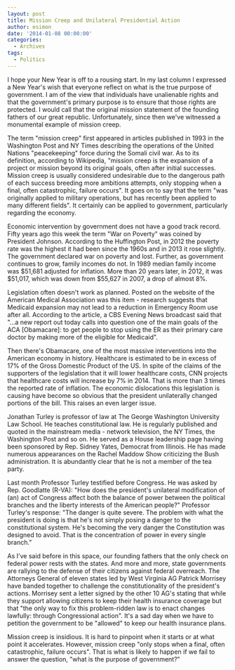 ```yaml
---
layout: post
title: Mission Creep and Unilateral Presidential Action
author: esimon
date: '2014-01-08 00:00:00'
categories:
  - Archives
tags:
  - Politics
---
```

I hope your New Year is off to a rousing start. In my last column I expressed a New Year's wish that everyone reflect on what is the true purpose of government. I am of the view that individuals have unalienable rights and that the government's primary purpose is to ensure that those rights are protected. I would call that the original mission statement of the founding fathers of our great republic. Unfortunately, since then we've witnessed a monumental example of mission creep. 

The term "mission creep" first appeared in articles published in 1993 in the Washington Post and NY Times describing the operations of the United Nations "peacekeeping" force during the Somali civil war. As to its definition, according to Wikipedia, "mission creep is the expansion of a project or mission beyond its original goals, often after initial successes. Mission creep is usually considered undesirable due to the dangerous path of each success breeding more ambitions attempts, only stopping when a final, often catastrophic, failure occurs". It goes on to say that the term "was originally applied to military operations, but has recently been applied to many different fields". It certainly can be applied to government, particularly regarding the economy. 

Economic intervention by government does not have a good track record. Fifty years ago this week the term "War on Poverty" was coined by President Johnson. According to the Huffington Post, in 2012 the poverty rate was the highest it had been since the 1960s and in 2013 it rose slightly. The government declared war on poverty and lost. Further, as government continues to grow, family incomes do not. In 1989 median family income was $51,681 adjusted for inflation. More than 20 years later, in 2012, it was $51,017, which was down from $55,627 in 2007, a drop of almost 8%. 

Legislation often doesn't work as planned. Posted on the website of the American Medical Association was this item - research suggests that Medicaid expansion may not lead to a reduction in Emergency Room use after all. According to the article, a CBS Evening News broadcast said that "...a new report out today calls into question one of the main goals of the ACA [Obamacare]: to get people to stop using the ER as their primary care doctor by making more of the eligible for Medicaid". 

Then there's Obamacare, one of the most massive interventions into the American economy in history. Healthcare is estimated to be in excess of 17% of the Gross Domestic Product of the US. In spite of the claims of the supporters of the legislation that it will lower healthcare costs, CNN projects that healthcare costs will increase by 7% in 2014. That is more than 3 times the reported rate of inflation. The economic dislocations this legislation is causing have become so obvious that the president unilaterally changed portions of the bill. This raises an even larger issue. 

Jonathan Turley is professor of law at The George Washington University Law School. He teaches constitutional law. He is regularly published and quoted in the mainstream media - network television, the NY Times, the Washington Post and so on. He served as a House leadership page having been sponsored by Rep. Sidney Yates, Democrat from Illinois. He has made numerous appearances on the Rachel Maddow Show criticizing the Bush administration. It is abundantly clear that he is not a member of the tea party. 

Last month Professor Turley testified before Congress. He was asked by Rep. Goodlatte (R-VA): "How does the president's unilateral modification of (an) act of Congress affect both the balance of power between the political branches and the liberty interests of the American people?" Professor Turley's response: "The danger is quite severe. The problem with what the president is doing is that he's not simply posing a danger to the constitutional system. He's becoming the very danger the Constitution was designed to avoid. That is the concentration of power in every single branch." 

As I've said before in this space, our founding fathers that the only check on federal power rests with the states. And more and more, state governments are rallying to the defense of their citizens against federal overreach. The Attorneys General of eleven states led by West Virginia AG Patrick Morrisey have banded together to challenge the constitutionality of the president's actions. Morrisey sent a letter signed by the other 10 AG's stating that while they support allowing citizens to keep their health insurance coverage but that "the only way to fix this problem-ridden law is to enact changes lawfully: through Congressional action". It's a sad day when we have to petition the government to be "allowed" to keep our health insurance plans. 

Mission creep is insidious. It is hard to pinpoint when it starts or at what point it accelerates. However, mission creep "only stops when a final, often catastrophic, failure occurs". That is what is likely to happen if we fail to answer the question, "what is the purpose of government?" 

